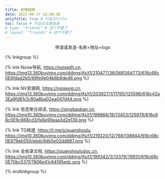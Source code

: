 ```yaml
---
title: 友情链接
date: 2021-06-17 15:30:30
onlyTitle: true # 只显示title
toc: false # 不显示文章目录
# type: "friends" # 这个不要了
# layout: "friends" # 这个不要了
---
```


<center>申请请发送-名称+地址+logo</center>

{% linkgroup %}

{% link Noise导航, https://noisedh.cn, https://img13.360buyimg.com/ddimg/jfs/t1/210477/36/5661/64773/616c68c0E6fdad2b5/69fe9e04b6b9de46.png %}

{% link NV资源网, https://noisevip.cn, https://img13.360buyimg.com/ddimg/jfs/t1/203927/1/11765/125596/616c42a3Ea9fd61c5/80a8ba02ea047d44.png %}

{% link 信息聚合阅读, https://qingbaoban.cn, https://img10.360buyimg.com/ddimg/jfs/t1/199866/19/13453/125979/616c68c0E9c868cd3/fe8e99eaa3d2e139.png %}

{% link TG频道, https://t.me/s/quanshoulu, https://img10.360buyimg.com/ddimg/jfs/t1/219220/12/768/138944/616c68c0E879eb550/ebdc8db5e02dd687.png %}

{% link 全收录文档, https://quanshouludoc.cn, https://img10.360buyimg.com/ddimg/jfs/t1/199342/3/13379/79931/616c68c0E70bc537f/7806e41c64195edc.png %}

{% endlinkgroup %}